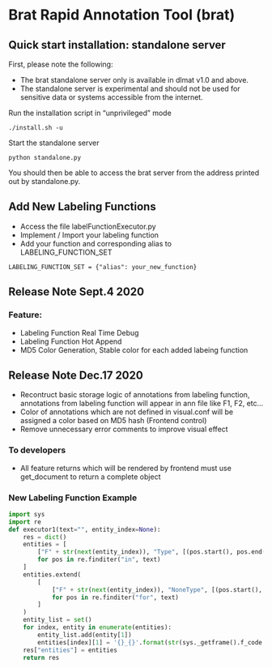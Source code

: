 # Brat Rapid Annotation Tool (brat) #

## Quick start installation: standalone server ##

First, please note the following:

- The brat standalone server only is available in dlmat v1.0 and above.
- The standalone server is experimental and should not be used for sensitive data or systems accessible from the internet.


Run the installation script in “unprivileged” mode

    ./install.sh -u

Start the standalone server

    python standalone.py


You should then be able to access the brat server from the address printed out by standalone.py.

## Add New Labeling Functions

- Access the file labelFunctionExecutor.py
- Implement / Import your labeling function
- Add your function and corresponding alias to LABELING_FUNCTION_SET

```
LABELING_FUNCTION_SET = {"alias": your_new_function}
```

## Release Note Sept.4 2020
### Feature:
* Labeling Function Real Time Debug
* Labeling Function Hot Append
* MD5 Color Generation, Stable color for each added labeing function


## Release Note Dec.17 2020
- Recontruct basic storage logic of annotations from labeling function, annotations from labeling function will appear in ann file like F1, F2, etc...
- Color of annotations which are not defined in visual.conf will be assigned a color based on MD5 hash (Frontend control)
- Remove unnecessary error comments to improve visual effect
### To developers
- All feature returns which will be rendered by frontend must use get_document to return a complete object
### New Labeling Function Example
```python
import sys
import re
def executor1(text="", entity_index=None):
    res = dict()
    entities = [
        ["F" + str(next(entity_index)), "Type", [(pos.start(), pos.end())], text[pos.start(): pos.end()]]
        for pos in re.finditer("in", text)
    ]
    entities.extend(
        [
            ["F" + str(next(entity_index)), "NoneType", [(pos.start(), pos.end())], text[pos.start(): pos.end()]]
            for pos in re.finditer("for", text)
        ]
    )
    entity_list = set()
    for index, entity in enumerate(entities):
        entity_list.add(entity[1])
        entities[index][1] = '{}_{}'.format(str(sys._getframe().f_code.co_name), entity[1])
    res["entities"] = entities
    return res
```
